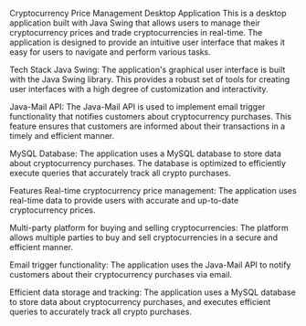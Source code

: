 Cryptocurrency Price Management Desktop Application
This is a desktop application built with Java Swing that allows users to manage their cryptocurrency prices and trade cryptocurrencies in real-time. The application is designed to provide an intuitive user interface that makes it easy for users to navigate and perform various tasks.

Tech Stack
Java Swing: The application's graphical user interface is built with the Java Swing library. This provides a robust set of tools for creating user interfaces with a high degree of customization and interactivity.

Java-Mail API: The Java-Mail API is used to implement email trigger functionality that notifies customers about cryptocurrency purchases. This feature ensures that customers are informed about their transactions in a timely and efficient manner.

MySQL Database: The application uses a MySQL database to store data about cryptocurrency purchases. The database is optimized to efficiently execute queries that accurately track all crypto purchases.

Features
Real-time cryptocurrency price management: The application uses real-time data to provide users with accurate and up-to-date cryptocurrency prices.

Multi-party platform for buying and selling cryptocurrencies: The platform allows multiple parties to buy and sell cryptocurrencies in a secure and efficient manner.

Email trigger functionality: The application uses the Java-Mail API to notify customers about their cryptocurrency purchases via email.

Efficient data storage and tracking: The application uses a MySQL database to store data about cryptocurrency purchases, and executes efficient queries to accurately track all crypto purchases.